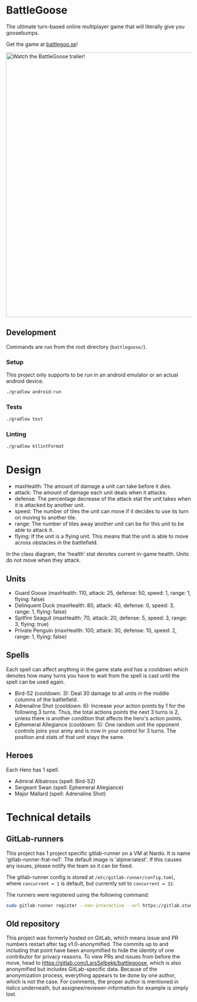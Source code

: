 # BattleGoose

The ultimate turn-based online multiplayer game that will literally give you goosebumps.

Get the game at [battlegoo.se](https://battlegoo.se)!

<a href="https://youtu.be/h7RUAqPUY1M"><img src="https://i.imgur.com/77hZr8C.png" alt="Watch the BattleGoose trailer!" width="720"/></a>

## Development

Commands are run from the root directory (`battlegoose/`).

### Setup

This project only supports to be run in an android emulator or an actual android device.

```bash
./gradlew android:run
```

### Tests

```bash
./gradlew test
```

### Linting

```bash
./gradlew ktlintFormat
```

# Design

- maxHealth: The amount of damage a unit can take before it dies.
- attack: The amount of damage each unit deals when it attacks.
- defense: The percentage decrease of the attack stat the unit takes when it is attacked by another unit.
- speed: The number of tiles the unit can move if it decides to use its turn on moving to another tile.
- range: The number of tiles away another unit can be for this unit to be able to attack it.
- flying: If the unit is a flying unit. This means that the unit is able to move across obstacles in the battlefield.

In the class diagram, the 'health' stat denotes current in-game health.
Units do not move when they attack.

## Units

- Guard Goose (maxHealth: 110, attack: 25, defense: 50, speed: 1, range: 1, flying: false)
- Delinquent Duck (maxHealth: 80, attack: 40, defense: 0, speed: 3, range: 1, flying: false)
- Spitfire Seagull (maxHealth: 70, attack: 20, defense: 5, speed: 3, range: 3, flying: true)
- Private Penguin (maxHealth: 100, attack: 30, defense: 10, speed: 2, range: 1, flying: false)

## Spells

Each spell can affect anything in the game state and has a cooldown which denotes how many turns you have to wait from the spell is cast until the spell can be used again.

- Bird-52 (cooldown: 3): Deal 30 damage to all units in the middle columns of the battlefield.
- Adrenaline Shot (cooldown: 6): Increase your action points by 1 for the following 3 turns. Thus, the total actions points the next 3 turns is 2, unless there is another condition that affects the hero's action points.
- Ephemeral Allegiance (cooldown: 5): One random unit the opponent controls joins your army and is now in your control for 3 turns. The position and stats of that unit stays the same.

## Heroes

Each Hero has 1 spell.

- Admiral Albatross (spell: Bird-52)
- Sergeant Swan (spell: Ephemeral Allegiance)
- Major Mallard (spell: Adrenaline Shot)


# Technical details

## GitLab-runners

This project has 1 project specific gitlab-runner on a VM at Nardo. It is name 'gitlab-runner-frat-no1'. The default image is 'alpine:latest'. If this causes any issues, please notify the team so it can be fixed.

The gitlab-runner config is stored at `/etc/gitlab-runner/config.toml`, where `concurrent = 1` is default, but currently set to `concurrent = 32`.

The runners were registered using the following command:
```bash
sudo gitlab-runner register --non-interactive --url https://gitlab.stud.idi.ntnu.no/ --registration-token $REGISTRATION_TOKEN --executor "docker" --docker-image alpine:latest --run-untagged --description "gitlab-runner-frat-no1337"
```

## Old repository

This project was formerly hosted on GitLab, which means issue and PR numbers restart
after tag v1.0-anonymified. The commits up to and including that point have been
anonymified to hide the identity of one contributor for privacy reasons. To view PRs
and issues from before the move, head to https://gitlab.com/LarsSelbekk/battlegoose,
which is also anonymified but includes GitLab-specific data. Because of the
anonymization process, everything appears to be done by one author, which is not the
case. For comments, the proper author is mentioned in italics underneath, but
assignee/reviewer-information for example is simply lost.
